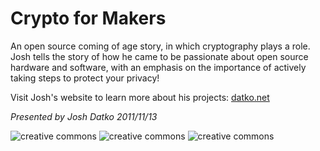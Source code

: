 # Crypto for Makers

An open source coming of age story, in which cryptography plays a role. Josh tells the story of how he came to be passionate about open source hardware and software, with an emphasis on the importance of actively taking steps to protect your privacy! 

Visit Josh's website to learn more about his projects: [datko.net](http://datko.net/)

*Presented by Josh Datko 2011/11/13*

![creative commons](https://raw.github.com/lovelandcreatorspace/presentations/master/crypto_for_makers/img/creativecommons.png) 
![creative commons](https://raw.github.com/lovelandcreatorspace/presentations/master/crypto_for_makers/img/tor.png) 
![creative commons](https://raw.github.com/lovelandcreatorspace/presentations/master/crypto_for_makers/img/opensource.png) 
